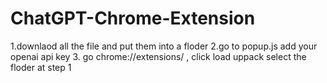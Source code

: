# ChatGPT-Chrome-Extension

1.downlaod all the file and put them into a floder
2.go to popup.js add your openai api key
3. go chrome://extensions/ , click load uppack select the floder at step 1
